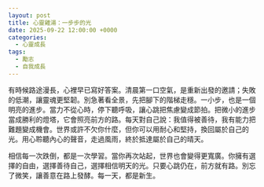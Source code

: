 ```yaml
---
layout: post
title: 心靈雞湯：一步步的光
date: 2025-09-22 12:00:00 +0000
categories:
  - 心靈成長
tags:
  - 勵志
  - 自我成長
---
```


有時候路途漫長，心裡早已寫好答案。清晨第一口空氣，是重新出發的邀請；失敗的低潮，讓靈魂更堅韌。別急著看全景，先把腳下的階梯走穩。一小步，也是一個明亮的進步。當力不從心時，停下聽呼吸，讓心跳把焦慮變成節拍。把微小的進步當成勝利的燈塔，它會照亮前方的路。每天對自己說：我值得被善待，我有能力把難題變成機會。世界或許不欠你什麼，但你可以用耐心和堅持，換回屬於自己的光。用心聆聽內心的聲音，走過風雨，終於抵達屬於自己的晴天。

相信每一次跌倒，都是一次學習。當你再次站起，世界也會變得更寬廣。你擁有選擇的自由，選擇善待自己，選擇相信明天的光。只要心跳仍在，前方就有路。別忘了微笑，讓善意在路上發酵。每一天，都是新生。